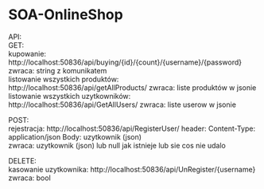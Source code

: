 # SOA-OnlineShop

API:  
GET:   
kupowanie: http://localhost:50836/api/buying/{id}/{count}/{username}/{password} zwraca: string z komunikatem  
listowanie wszystkich produktów: http://localhost:50836/api/getAllProducts/ zwraca: liste produktów w jsonie  
listowanie wszystkich uzytkowników: http://localhost:50836/api/GetAllUsers/ zwraca: liste userow w jsonie

POST:  
rejestracja: http://localhost:50836/api/RegisterUser/ header: Content-Type: application/json Body: uzytkownik (json)  
    zwraca: uzytkownik (json) lub null jak istnieje lub sie cos nie udalo

DELETE:  
kasowanie uzytkownika: http://localhost:50836/api/UnRegister/{username} zwraca: bool
